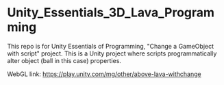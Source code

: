 # Unity_Essentials_3D_Lava_Programming
 This repo is for Unity Essentials of Programming, "Change a GameObject with script" project. This is a Unity project where scripts programmatically alter object (ball in this case) properties.

WebGL link: https://play.unity.com/mg/other/above-lava-withchange
